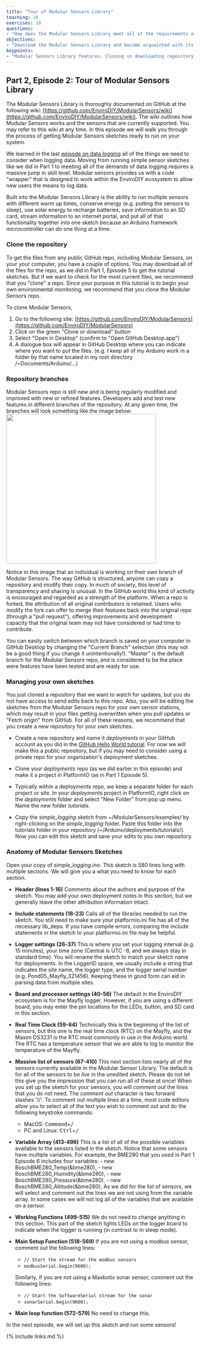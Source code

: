 ```yaml
---
title: "Tour of Modular Sensors Library"
teaching: 20
exercises: 10
questions:
- "How does the Modular Sensors Library meet all of the requirements of data logging? How do I use the Modular Sensors sketches? Why would I clone vs download a repository? Where do I store my own sketches?"
objectives:
- "Download the Modular Sensors Library and become acquainted with its features."
keypoints:
- "Modular Sensors Library features. Cloning vs downloading repository. Using your own repository."
---
```

## Part 2, Episode 2: Tour of Modular Sensors Library

The Modular Sensors Library is thoroughly documented on GitHub at the following wiki: [https://github.com/EnviroDIY/ModularSensors/wiki](https://github.com/EnviroDIY/ModularSensors/wiki). The wiki outlines how Modular Sensors works and the sensors that are currently supported. You may refer to this wiki at any time. In this episode we will walk you through the process of getting Modular Sensors sketches ready to run on your system.

We learned in the last [episode on data logging](https://envirodiy.github.io/LearnEnviroDIY/08-DataLogging/index.html) all of the things we need to consider when logging data. Moving from running simple sensor sketches like we did in Part 1 to meeting all of the demands of data logging requires a massive jump in skill level. Modular sensors provides us with a code "wrapper" that is designed to work within the EnviroDIY ecosystem to allow new users the means to log data.

Built into the Modular Sensors Library is the ability to
  run multiple sensors with different warm up times,
  conserve energy (e.g. putting the sensors to sleep),
  use solar energy to recharge batteries,
  save information to an SD card,
  stream information to an internet portal, and
  put all of that functionality together into one sketch because an Arduino framework microcontroller can do one thing at a time.

### Clone the repository
To get the files from any public GitHub repo, including Modular Sensors, on your your computer, you have a couple of options. You may download all of the files for the repo, as we did in Part 1, Episode 5 to get the tutorial sketches. But if we want to check for the most current files, we recommend that you "clone" a repo. Since your purpose in this tutorial is to begin your own environmental monitoring, we recommend that you clone the Modular Sensors repo.

To clone Modular Sensors,
  1. Go to the following site: [https://github.com/EnviroDIY/ModularSensors](https://github.com/EnviroDIY/ModularSensors)
  2. Click on the green "Clone or download" button
  3. Select "Open in Desktop" (confirm to "Open GitHub Desktop.app")
  4. A dialogue box will appear in GitHub Desktop where you can indicate where you want to put the files.
  (e.g. I keep all of my Arduino work in a folder by that name located in my root directory /~Documents/Arduino/...)

### Repository branches
Modular Sensors repo is still new and is being regularly modified and improved with new or refined features. Developers add and test new features in different branches of the repository. At any given time, the branches will look something like the image below:
<img src="https://envirodiy.github.io/LearnEnviroDIY/fig/ModularSensorsNetwork.png " width="400">

Notice in this image that an individual is working on their own branch of Modular Sensors. The way GitHub is structured, anyone can copy a repository and modify their copy. In much of society, this level of transparency and sharing is unusual. In the GitHub world this kind of activity is encouraged and regarded as a strength of the platform. When a repo is forked, the attribution of all original contributors is retained. Users who modify the fork can offer to merge their features back into the original repo (through a "pull request"), offering improvements and development capacity that the original team may not have considered or had time to contribute.  

You can easily switch between which branch is saved on your computer in GitHub Desktop by changing the "Current Branch" selection (this may not be a good thing if you change it unintentionally!). "Master" is the default branch for the Modular Sensors repo, and is considered to be the place were features have been tested and are ready for use.

### Managing your own sketches
You just cloned a repository that we want to watch for updates, but you do not have access to send edits back to this repo. Also, you will be editing the sketches from the Modular Sensors repo for your own sensor stations, which may result in your files getting overwritten when you pull updates or "Fetch origin" from GitHub. For all of these reasons, we recommend that you create a new repository for your own sketches.

- Create a new repository and name it *deployments* in your GitHub account as you did in the [GitHub Hello World tutorial](https://guides.github.com/activities/hello-world/#repository). For now we will make this a public repository, but if you may need to consider using a private repo for your organization's deployment sketches.

- Clone your *deployments* repo (as we did earlier in this episode) and make it a project in PlatformIO (as in Part 1 Episode 5).

- Typically within a deployments repo, we keep a separate folder for each project or site. In your *deployments* project in PlatformIO, right click on the *deployments* folder and select "New Folder" from pop up menu. Name the new folder *tutorials*.

- Copy the *simple_logging* sketch from ~/ModularSensors/examples/ by right-clicking on the *simple_logging* folder. Paste this folder into the tutorials folder in your repository (~/Arduino/deployments/tutorials/). Now you can edit this sketch and save your edits to you own repository.

### Anatomy of Modular Sensors Sketches
Open your copy of *simple_logging.ino*. This sketch is 580 lines long with multiple sections. We will give you a what you need to know for each section.

- **Header (lines 1-16)** Comments about the authors and purpose of the sketch. You may add your own deployment notes in this section, but we generally leave the other attribution information intact.

- **Include statements (18-23)** Calls all of the libraries needed to run the sketch. You still need to make sure your platformio.ini file has all of the necessary lib_deps. If you have compile errors, comparing the include statements in the sketch to your platformio.ini file may be helpful.

- **Logger settings (26-37)** This is where you set your logging interval (e.g. 15 minutes), your time zone (Central is UTC -6, and we always stay in standard time). You will rename the sketch to match your sketch name for deployments. In the LoggerID space, we usually include a string that indicates the site name, the logger type, and the logger serial number (e.g. Pond05_Mayfly_321456). Keeping these in good form can aid in parsing data from multiple sites.

- **Board and processor settings (40-56)** The default in the EnviroDIY ecosystem is for the Mayfly logger. However, if you are using a different board, you may enter the pin locations for the LEDs, button, and SD card in this section.

- **Real Time Clock (59-64)** Technically this is the beginning of the list of sensors, but this one is the real time clock (RTC) on the Mayfly, and the Maxim DS3231 is the RTC most commonly in use in the Arduino world. The RTC has a temperature sensor that we are able to log to monitor the temperature of the Mayfly.

- **Massive list of sensors (67-410)** This next section lists nearly all of the sensors currently available in the Modular Sensor Library. The default is for all of the sensors to be *live* in the unedited sketch. Please do not let this give you the impression that you can run all of these at once! When you set up the sketch for your sensors, you will *comment out* the lines that you do not need. The *comment out* character is two forward slashes '//'. To comment out multiple lines at a time, most code editors allow you to select all of the text you wish to comment out and do the following keystroke commands:
    - MacOS: <kbd>Command</kbd>+<kbd>/</kbd>
    - PC and Linux: <kbd>Ctrl</kbd>+<kbd>/</kbd>  

- **Variable Array (413-496)** This is a list of all of the possible variables available to the sensors listed in the sketch. Notice that some sensors have multiple variables. For example, the BME280 that you used in Part 1 Episode 6 includes four variables:
        - new BoschBME280_Temp(&bme280),
        - new BoschBME280_Humidity(&bme280),
        - new BoschBME280_Pressure(&bme280),
        - new BoschBME280_Altitude(&bme280),
As we did for the list of sensors, we will select and comment out the lines we are not using from the variable array. In some cases we will not log all of the variables that are available on a sensor.

- **Working Functions (499-515)** We do not need to change anything in this section. This part of the sketch lights LEDs on the logger board to indicate when the logger is running (in contrast to in sleep mode).

- **Main Setup Function (518-569)** If you are not using a modbus sensor, comment out the following lines:
    - `// Start the stream for the modbus sensors`
    - `modbusSerial.begin(9600);`  

    Similarly, if you are not using a Maxbotix sonar sensor, comment out the following lines:  
    - `// Start the SoftwareSerial stream for the sonar`  
    - `sonarSerial.begin(9600);`  

- **Main loop function (572-579)** No need to change this.

In the next episode, we will set up this sketch and run some sensors!

{% include links.md %}
